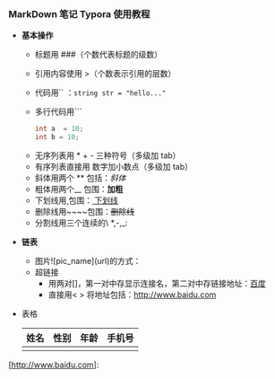 ### MarkDown 笔记 Typora 使用教程

* __基本操作__

  * 标题用 ###（个数代表标题的级数）

  * 引用内容使用 >（个数表示引用的层数）

  * 代码用\`\` ：`string str = "hello..."`

  * 多行代码用\`\`\` 

    ```c
    int a  = 10;
    int b = 10;
    ```

  - 无序列表用 * + - 三种符号（多级加 tab）
  - 有序列表直接用 数字加小数点（多级加 tab）
  - 斜体用两个 \*\* 包括：*斜体*
  - 粗体用两个\__\__ 包围：__加粗__
  - 下划线用<u> </u> 包围：<u> 下划线 </u>
  - 删除线用\~~\~~包围：~~删除线~~
  - 分割线用三个连续的\ *,\-,\_:

* __链表__

  * 图片\!\[pic_name\]\(url\)的方式：
  * 超链接
    - 用两对[]，第一对中存显示连接名，第二对中存链接地址：[百度](http://www.baidu.com)
    - 直接用< > 将地址包括：<http://www.baidu.com> 

* 表格

  | 姓名 | 性别 | 年龄 | 手机号 |
  | :--: | :--: | :--: | :----: |
  |      |      |      |        |

  

[http://www.baidu.com]: 